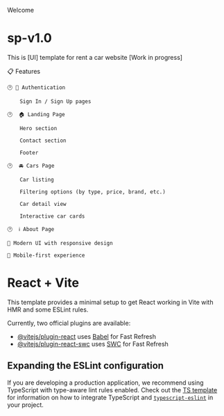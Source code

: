 Welcome
# sp-v1.0
This is [UI] template for rent a car website [Work in progress]

📋 Features

    🕑 🔐 Authentication

        Sign In / Sign Up pages

    🕑  🏠 Landing Page

        Hero section

        Contact section

        Footer

    🕑  🚘 Cars Page

        Car listing

        Filtering options (by type, price, brand, etc.)

        Car detail view

        Interactive car cards

    🕑  ℹ️ About Page

    🎨 Modern UI with responsive design

    📱 Mobile-first experience






# React + Vite

This template provides a minimal setup to get React working in Vite with HMR and some ESLint rules.

Currently, two official plugins are available:

- [@vitejs/plugin-react](https://github.com/vitejs/vite-plugin-react/blob/main/packages/plugin-react) uses [Babel](https://babeljs.io/) for Fast Refresh
- [@vitejs/plugin-react-swc](https://github.com/vitejs/vite-plugin-react/blob/main/packages/plugin-react-swc) uses [SWC](https://swc.rs/) for Fast Refresh

## Expanding the ESLint configuration

If you are developing a production application, we recommend 
using TypeScript with type-aware lint rules enabled. Check out the [TS template](https://github.com/vitejs/vite/tree/main/packages/create-vite/template-react-ts) for information on how to integrate TypeScript and [`typescript-eslint`](https://typescript-eslint.io) in your project.
